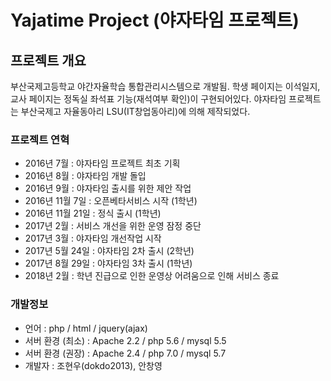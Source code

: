 # Yajatime Project (야자타임 프로젝트)

## 프로젝트 개요
부산국제고등학교 야간자율학습 통합관리시스템으로 개발됨.
학생 페이지는 이석일지, 교사 페이지는 정독실 좌석표 기능(재석여부 확인)이 구현되어있다.
야자타임 프로젝트는 부산국제고 자율동아리 LSU(IT창업동아리)에 의해 제작되었다.

### 프로젝트 연혁
- 2016년 7월 : 야자타임 프로젝트 최초 기획
- 2016년 8월 : 야자타임 개발 돌입
- 2016년 9월 : 야자타임 출시를 위한 제안 작업
- 2016년 11월 7일 : 오픈베타서비스 시작 (1학년)
- 2016년 11월 21일 : 정식 출시 (1학년)
- 2017년 2월 : 서비스 개선을 위한 운영 잠정 중단
- 2017년 3월 : 야자타임 개선작업 시작
- 2017년 5월 24일 : 야자타임 2차 출시 (2학년)
- 2017년 8월 29일 : 야자타임 3차 출시 (1학년)
- 2018년 2월 : 학년 진급으로 인한 운영상 어려움으로 인해 서비스 종료

### 개발정보
- 언어 : php / html / jquery(ajax)
- 서버 환경 (최소) : Apache 2.2 / php 5.6 / mysql 5.5
- 서버 환경 (권장) : Apache 2.4 / php 7.0 / mysql 5.7
- 개발자 : 조현우(dokdo2013), 안창영

